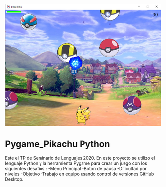 ![](https://github.com/ErikaValdez/Pygame_Pikachu/blob/master/assets/pykachu.png)

# Pygame_Pikachu  Python
Este el TP de Seminario de Lenguajes 2020.
En este proyecto se utilizo el lenguaje Python y la herramienta Pygame para crear un juego con los siguientes desafios : 
-Menu Principal
-Boton de pausa
-Dificultad por niveles
-Objetivo
-Trabajo en equipo usando control de versiones GitHub Desktop.
